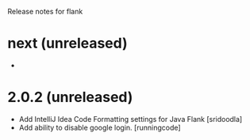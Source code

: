 Release notes for flank

# next (unreleased)

-

# 2.0.2 (unreleased)

- Add IntelliJ Idea Code Formatting settings for Java Flank [sridoodla]
- Add ability to disable google login. [runningcode]
